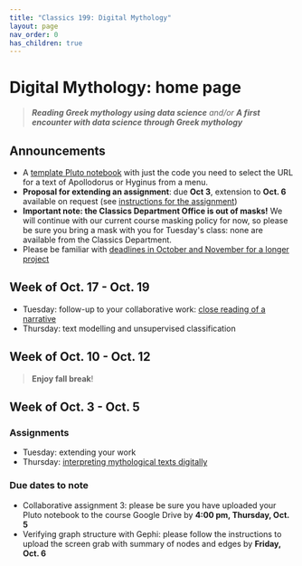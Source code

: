 ```yaml
---
title: "Classics 199: Digital Mythology"
layout: page
nav_order: 0
has_children: true
---
```



# Digital Mythology: home page

> ***Reading Greek mythology using data science*** *and/or* ***A first encounter with data science through Greek mythology***

## Announcements

- A [template Pluto notebook](./text_template_nb.html) with just the code you need to select the URL for a text of Apollodorus or Hyginus from a menu.
- **Proposal for extending an assignment**: due **Oct 3**, extension to **Oct. 6** available on request (see [instructions for the assignment](./assignments/extended/))
- **Important note: the Classics Department Office is out of masks!**  We will continue with our current course masking policy for now, so please be sure you bring a mask with you for Tuesday's class: none are available from the Classics Department.
- Please be familiar with [deadlines in October and November for a longer project](./deadlines/)



## Week of Oct. 17 - Oct. 19

- Tuesday: follow-up to your collaborative work: [close reading of a narrative](./classes/review-response/)
- Thursday: text modelling and unsupervised classification


## Week of Oct. 10 - Oct. 12

> **Enjoy fall break**!


## Week of Oct. 3 - Oct. 5

### Assignments

- Tuesday:  extending your work
- Thursday: [interpreting mythological texts digitally](./classes/review-fall-break/)

### Due dates to note

- Collaborative assignment 3: please be sure you have uploaded your Pluto notebook to the course Google Drive by **4:00 pm, Thursday, Oct. 5**
- Verifying graph structure with Gephi: please follow the instructions to upload the screen grab with summary of nodes and edges by **Friday, Oct. 6**